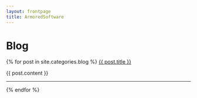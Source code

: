 ```yaml
---
layout: frontpage
title: ArmoredSoftware
---
```


# Blog

{% for post in site.categories.blog %}
<a href="{{ site.baseurl }}{{ post.url }}">{{ post.title }}</a>

{{ post.content }}

-----

{% endfor %}
